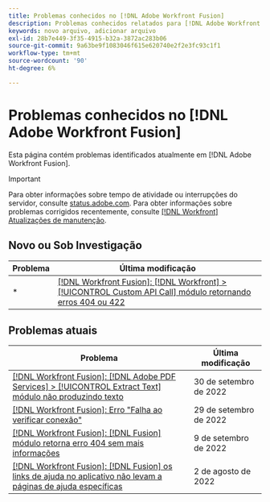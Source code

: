 ```yaml
---
title: Problemas conhecidos no [!DNL Adobe Workfront Fusion]
description: Problemas conhecidos relatados para [!DNL Adobe Workfront Fusion]
keywords: novo arquivo, adicionar arquivo
exl-id: 28b7e449-3f35-4915-b32a-3872ac283b06
source-git-commit: 9a63be9f1083046f615e620740e2f2e3fc93c1f1
workflow-type: tm+mt
source-wordcount: '90'
ht-degree: 6%

---
```


# Problemas conhecidos no [!DNL Adobe Workfront Fusion]

Esta página contém problemas identificados atualmente em [!DNL Adobe Workfront Fusion].

>[!IMPORTANT]
>
>Para obter informações sobre tempo de atividade ou interrupções do servidor, consulte [status.adobe.com](https://status.adobe.com). Para obter informações sobre problemas corrigidos recentemente, consulte [[!DNL Workfront] Atualizações de manutenção](../maintenance/current-updates.md).

## Novo ou Sob Investigação

| **Problema** | **Última modificação** |
|-----------------------------------------------------------------------------------|-------------------|
* | [[!DNL Workfront Fusion]: [!DNL Workfront] >[!UICONTROL  Custom API Call] módulo retornando erros 404 ou 422](known-issues-workfront-fusion/fusion-api-reports-422-404-errors.md) | 3 de outubro de 2022 |

## Problemas atuais

| **Problema** | **Última modificação** |
|-----------------------------------------------------------------------------------|-------------------|
| [[!DNL Workfront Fusion]: [!DNL Adobe PDF Services] > [!UICONTROL Extract Text] módulo não produzindo texto](known-issues-workfront-fusion/fusion-pdf-extract-text.md) | 30 de setembro de 2022 |
| [[!DNL Workfront Fusion]: Erro &quot;Falha ao verificar conexão&quot;](known-issues-workfront-fusion/fusion-401-error-must-reauthenicate-connection.md) | 29 de setembro de 2022 |
| [[!DNL Workfront Fusion]: [!DNL Fusion] módulo retorna erro 404 sem mais informações](known-issues-workfront-fusion/fusion-404-error-no-description.md) | 9 de setembro de 2022 |
| [[!DNL Workfront Fusion]: [!DNL Fusion] os links de ajuda no aplicativo não levam a páginas de ajuda específicas](known-issues-workfront-fusion/help-links-in-modules-not-working.md) | 2 de agosto de 2022 |
